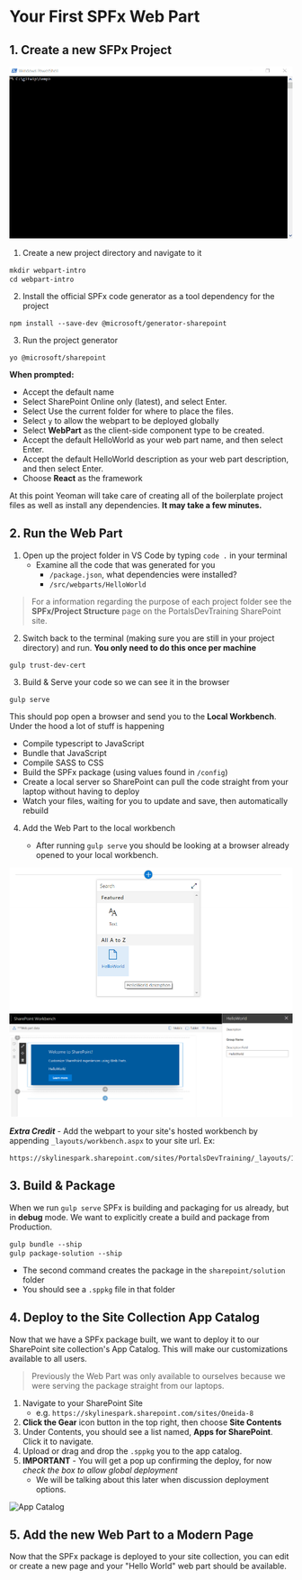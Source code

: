
# Your First SPFx Web Part
## 1. Create a new SFPx Project
![Project Generator](docs/generator.gif)
1. Create a new project directory and navigate to it
```
mkdir webpart-intro
cd webpart-intro
```

2. Install the official SPFx code generator as a tool dependency for the project
```
npm install --save-dev @microsoft/generator-sharepoint
```
3. Run the project generator
```
yo @microsoft/sharepoint
```
**When prompted:**
- Accept the default name
- Select SharePoint Online only (latest), and select Enter.
- Select Use the current folder for where to place the files.
- Select `y` to allow the webpart to be deployed globally
- Select **WebPart** as the client-side component type to be created.
- Accept the default HelloWorld as your web part name, and then select Enter.
- Accept the default HelloWorld description as your web part description, and then select Enter.
- Choose **React** as the framework

At this point Yeoman will take care of creating all of the boilerplate project files as well as install any dependencies.  **It may take a few minutes.**

## 2. Run the Web Part
1. Open up the project folder in VS Code by typing `code .` in your terminal
    - Examine all the code that was generated for you
        - `/package.json`, what dependencies were installed?
        - `/src/webparts/HelloWorld`

> For a information regarding the purpose of each project folder see the **SPFx/Project Structure** page on  the PortalsDevTraining SharePoint site.

2. Switch back to the terminal (making sure you are still in your project directory) and run. **You only need to do this once per machine**
```
gulp trust-dev-cert
```
3. Build & Serve your code so we can see it in the browser
```
gulp serve
```
This should pop open a browser and send you to the **Local Workbench**. Under the hood a lot of stuff is happening

- Compile typescript to JavaScript
- Bundle that JavaScript
- Compile SASS to CSS
- Build the SPFx package (using values found in `/config`)
- Create a local server so SharePoint can pull the code straight from your laptop without having to deploy
- Watch your files, waiting for you to update and save, then automatically rebuild

4. Add the Web Part to the local workbench

    - After running `gulp serve` you should be looking at a browser already opened to your local workbench. 

![Add Web Part](docs/addwebpart.PNG)
![Web Part](docs/webpart.PNG)

***Extra Credit*** - Add the webpart to your site's hosted workbench by appending `_layouts/workbench.aspx` to your site url. Ex:
```
https://skylinespark.sharepoint.com/sites/PortalsDevTraining/_layouts/15/workbench.aspx
```

## 3. Build & Package
When we run `gulp serve` SPFx is building and packaging for us already, but in **debug** mode.  We want to explicitly create a build and package from Production.

```
gulp bundle --ship
gulp package-solution --ship
```
- The second command creates the package in the `sharepoint/solution` folder
- You should see a `.sppkg` file in that folder

## 4. Deploy to the Site Collection App Catalog
Now that we have a SPFx package built, we want to deploy it to our SharePoint site collection's App Catalog. This will make our customizations available to all users. 
> Previously the Web Part was only available to ourselves because we were serving the package straight from our laptops.

1. Navigate to your SharePoint Site
    - e.g. `https://skylinespark.sharepoint.com/sites/Oneida-8`
2. **Click the Gear** icon button in the top right, then choose **Site Contents**
3. Under Contents, you should see a list named, **Apps for SharePoint**. Click it to navigate.
4. Upload or drag and drop the `.sppkg` you to the app catalog.
5. **IMPORTANT** - You will get a pop up confirming the deploy, for now *check the box to allow global deployment*
    - We will be talking about this later when discussion deployment options.

![App Catalog](https://docs.microsoft.com/en-us/sharepoint/dev/images/upload-solution-app-catalog.png)

## 5. Add the new Web Part to a Modern Page
Now that the SPFx package is deployed to your site collection, you can edit or create a new page and your "Hello World" web part should be available.